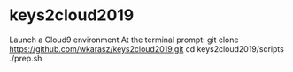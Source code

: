 # keys2cloud2019
Launch a Cloud9 environment
At the terminal prompt:
git clone https://github.com/wkarasz/keys2cloud2019.git
cd keys2cloud2019/scripts
./prep.sh
